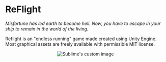 # ReFlight

<i>Misfortune has led earth to become hell. Now, you have to escape in your ship to remain in the world of the living.</i>

Reflight is an "endless running" game made created using Unity Engine. Most graphical assets are freely available with permissible MIT license. 

<p align="center"> 
  <img src="https://media.giphy.com/media/3o751TykJ6hDz6Vv0c/giphy.gif" alt="Sublime's custom image"/>
</p>
